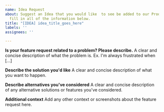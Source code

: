 ```yaml
---
name: Idea Request
about: Suggest an Idea that you would like  to see be added to our Product. Please
  fill in all of the information below.
title: "[IDEA] idea_title_goes_here"
labels: ''
assignees: ''

---
```


**Is your feature request related to a problem? Please describe.**
A clear and concise description of what the problem is. Ex. I'm always frustrated when [...]

**Describe the solution you'd like**
A clear and concise description of what you want to happen.

**Describe alternatives you've considered**
A clear and concise description of any alternative solutions or features you've considered.

**Additional context**
Add any other context or screenshots about the feature request here.
